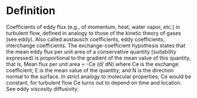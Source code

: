 # Definition

Coefficients of eddy flux (e.g., of momentum, heat, water vapor, etc.)
in turbulent flow, defined in analogy to those of the kinetic theory of
gases (see eddy). Also called austausch coefficients, eddy coefficients,
interchange coefficients. The exchange-coefficient hypothesis states
that the mean eddy flux per unit area of a conservative quantity
(suitability expressed) is proportional to the gradient of the mean
value of this quantity, that is, Mean flux per unit area = -Ce (d/ dN)
where Ce is the exchange coefficient; E is the mean value of the
quantity; and N is the direction normal to the surface. In strict
analogy to molecular properties; Ce would be constant, for turbulent
flow Ce turns out to depend on time and location. See eddy viscosity
diffusivity.
